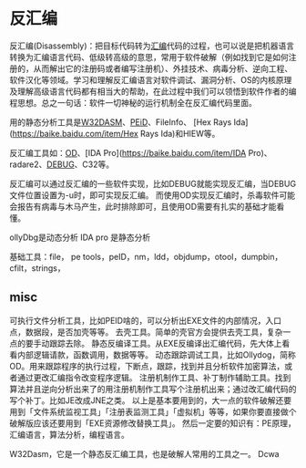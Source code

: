 # 反汇编

反汇编(Disassembly)：把目标代码转为[汇编](https://baike.baidu.com/item/汇编/627224)代码的过程，也可以说是把机器语言转换为汇编语言代码、低级转高级的意思，常用于软件破解（例如找到它是如何注册的，从而解出它的注册码或者编写注册机）、外挂技术、病毒分析、逆向工程、软件汉化等领域。学习和理解反汇编语言对软件调试、漏洞分析、OS的内核原理及理解高级语言代码都有相当大的帮助，在此过程中我们可以领悟到软件作者的编程思想。总之一句话：软件一切神秘的运行机制全在反汇编代码里面。



用的静态分析工具是[W32DASM](https://baike.baidu.com/item/W32DASM)、[PEiD](https://baike.baidu.com/item/PEiD)、FileInfo、 [Hex Rays Ida](https://baike.baidu.com/item/Hex Rays Ida)和HIEW等。

反汇编工具如：[OD](https://baike.baidu.com/item/OD)、[IDA Pro](https://baike.baidu.com/item/IDA Pro)、radare2、[DEBUG](https://baike.baidu.com/item/DEBUG)、C32等。

反汇编可以通过反汇编的一些软件实现，比如DEBUG就能实现反汇编，当DEBUG文件位置设置为-u时，即可实现反汇编。 而使用OD实现反汇编时，杀毒软件可能会报告有病毒与木马产生，此时排除即可，且使用OD需要有扎实的基础才能看懂。

ollyDbg是动态分析
IDA pro 是静态分析


基础工具：file， pe tools，peID，nm，ldd，objdump，otool，dumpbin， cfilt，strings，




## misc
可执行文件分析工具，比如PEID啥的，可以分析出EXE文件的内部情况，入口点，数据段，是否加壳等等。
去壳工具。简单的壳官方会提供去壳工具，复杂一点的要手动跟踪去除。
静态反编译工具。从EXE反编译出汇编代码，先大体上看看内部逻辑请款，函数调用，数据等等。
动态跟踪调试工具，比如Ollydog，简称OD。用来跟踪程序的执行过程，下断点，跟踪，找到并且分析软件加密算法，或者通过更改汇编指令改变程序逻辑。
注册机制作工具、补丁制作辅助工具。找到算法并且逆向分析出来了的用注册机制作工具写个注册机出来；通过改汇编代码的写个补丁。比如JE改成JNE之类。
以上是基本要用到的，大一点的软件破解还要用到「文件系统监视工具」「注册表监测工具」「虚拟机」等等，如果你要直接做个破解版应该还要用到「EXE资源修改替换工具」。
然后一定要的知识有：PE原理，汇编语言，算法分析，编程语言。


W32Dasm，它是一个静态反汇编工具，也是破解人常用的工具之一。
Dcwa

